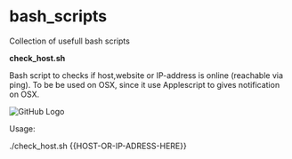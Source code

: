 # bash_scripts
Collection of usefull bash scripts



**check_host.sh**

Bash script to checks if host,website or IP-address is online (reachable via ping). 
To be be used on OSX, since it use Applescript to gives notification on OSX.

![GitHub Logo](/images/logo.png)

Usage: 

./check_host.sh {{HOST-OR-IP-ADRESS-HERE}}
